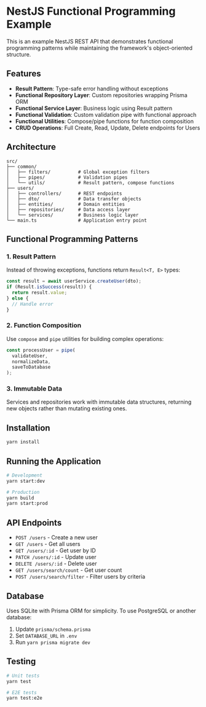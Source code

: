 # NestJS Functional Programming Example

This is an example NestJS REST API that demonstrates functional programming patterns while maintaining the framework's object-oriented structure.

## Features

- **Result Pattern**: Type-safe error handling without exceptions
- **Functional Repository Layer**: Custom repositories wrapping Prisma ORM
- **Functional Service Layer**: Business logic using Result pattern
- **Functional Validation**: Custom validation pipe with functional approach
- **Functional Utilities**: Compose/pipe functions for function composition
- **CRUD Operations**: Full Create, Read, Update, Delete endpoints for Users

## Architecture

```
src/
├── common/
│   ├── filters/          # Global exception filters
│   ├── pipes/            # Validation pipes
│   └── utils/            # Result pattern, compose functions
├── users/
│   ├── controllers/      # REST endpoints
│   ├── dto/              # Data transfer objects
│   ├── entities/         # Domain entities
│   ├── repositories/     # Data access layer
│   └── services/         # Business logic layer
└── main.ts               # Application entry point
```

## Functional Programming Patterns

### 1. Result Pattern
Instead of throwing exceptions, functions return `Result<T, E>` types:

```typescript
const result = await userService.createUser(dto);
if (Result.isSuccess(result)) {
  return result.value;
} else {
  // Handle error
}
```

### 2. Function Composition
Use `compose` and `pipe` utilities for building complex operations:

```typescript
const processUser = pipe(
  validateUser,
  normalizeData,
  saveToDatabase
);
```

### 3. Immutable Data
Services and repositories work with immutable data structures, returning new objects rather than mutating existing ones.

## Installation

```bash
yarn install
```

## Running the Application

```bash
# Development
yarn start:dev

# Production
yarn build
yarn start:prod
```

## API Endpoints

- `POST /users` - Create a new user
- `GET /users` - Get all users
- `GET /users/:id` - Get user by ID
- `PATCH /users/:id` - Update user
- `DELETE /users/:id` - Delete user
- `GET /users/search/count` - Get user count
- `POST /users/search/filter` - Filter users by criteria

## Database

Uses SQLite with Prisma ORM for simplicity. To use PostgreSQL or another database:

1. Update `prisma/schema.prisma`
2. Set `DATABASE_URL` in `.env`
3. Run `yarn prisma migrate dev`

## Testing

```bash
# Unit tests
yarn test

# E2E tests
yarn test:e2e
```